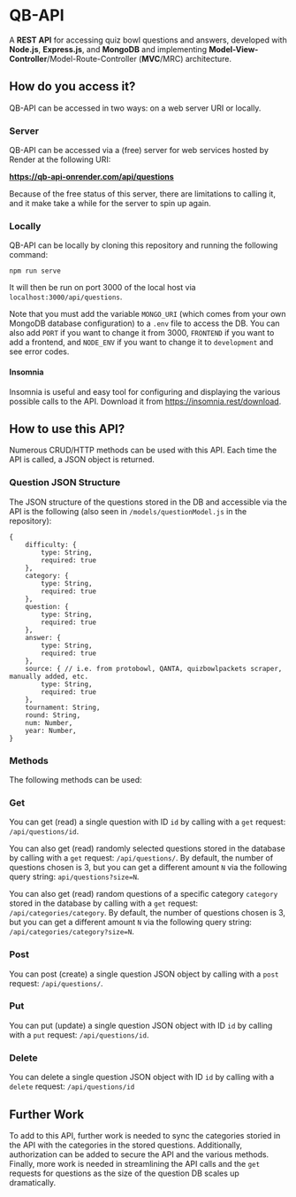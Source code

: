 # QB-API
A **REST API** for accessing quiz bowl questions and answers, developed with **Node.js**, **Express.js**, and **MongoDB** and implementing **Model-View-Controller**/Model-Route-Controller (**MVC**/MRC) architecture.

## How do you access it?
QB-API can be accessed in two ways: on a web server URI or locally.

### Server

QB-API can be accessed via a (free) server for web services hosted by Render at the following URI: 

**https://qb-api-onrender.com/api/questions**

Because of the free status of this server, there are limitations to calling it, and it make take a while for the server to spin up again.

### Locally

QB-API can be locally by cloning this repository and running the following command: 

`npm run serve`

It will then be run on port 3000 of the local host via `localhost:3000/api/questions`. 

Note that you must add the variable `MONGO_URI` (which comes from your own MongoDB database configuration) to a `.env` file to access the DB. You can also add `PORT` if you want to change it from 3000, `FRONTEND` if you want to add a frontend, and `NODE_ENV` if you want to change it to `development` and see error codes.

#### Insomnia

Insomnia is useful and easy tool for configuring and displaying the various possible calls to the API. Download it from https://insomnia.rest/download.

## How to use this API?

Numerous CRUD/HTTP methods can be used with this API. Each time the API is called, a JSON object is returned.

### Question JSON Structure

The JSON structure of the questions stored in the DB and accessible via the API is the following (also seen in `/models/questionModel.js` in the repository): 

```
{
    difficulty: {
        type: String,
        required: true
    },
    category: {
        type: String,
        required: true
    },
    question: {
        type: String,
        required: true
    },
    answer: {
        type: String,
        required: true
    },
    source: { // i.e. from protobowl, QANTA, quizbowlpackets scraper, manually added, etc.
        type: String,
        required: true
    }, 
    tournament: String,
    round: String,
    num: Number,
    year: Number, 
}
```

### Methods

The following methods can be used:

### Get

You can get (read) a single question with ID `id` by calling with a `get` request: `/api/questions/id`.

You can also get (read) randomly selected questions stored in the database by calling with a `get` request: `/api/questions/`. By default, the number of questions chosen is 3, but you can get a different amount `N` via the following query string: `api/questions?size=N`.

You can also get (read) random questions of a specific category `category` stored in the database by calling with a `get` request: `/api/categories/category`. By default, the number of questions chosen is 3, but you can get a different amount `N` via the following query string: `/api/categories/category?size=N`.

### Post

You can post (create) a single question JSON object by calling with a `post` request: `/api/questions/`.

### Put

You can put (update) a single question JSON object with ID `id` by calling with a `put` request: `/api/questions/id`.

### Delete

You can delete a single question JSON object with ID `id` by calling with a `delete` request: `/api/questions/id`

## Further Work

To add to this API, further work is needed to sync the categories storied in the API with the categories in the stored questions. Additionally, authorization can be added to secure the API and the various methods. Finally, more work is needed in streamlining the API calls and the `get` requests for questions as the size of the question DB scales up dramatically. 